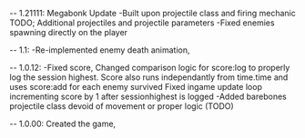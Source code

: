 -- 1.21111: Megabonk Update
-Built upon projectile class and firing mechanic
    TODO; Additional projectiles and projectile parameters
-Fixed enemies spawning directly on the player

-- 1.1:
-Re-implemented enemy death animation,


-- 1.0.12:
-Fixed score,
    Changed comparison logic for score:log to properly log the session highest. Score also runs independantly from time.time and uses score:add for each enemy survived
    Fixed ingame update loop incrementing score by 1 after sessionhighest is logged
-Added barebones projectile class devoid of movement or proper logic (TODO)

-- 1.0.00:
Created the game,